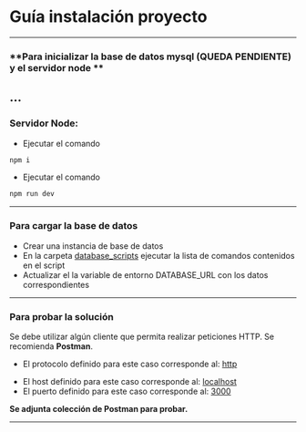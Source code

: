 # Guía instalación proyecto

---

### **Para inicializar la base de datos mysql (QUEDA PENDIENTE) y el servidor node **

## ...

### Servidor Node:

- Ejecutar el comando

```sh
npm i
```

- Ejecutar el comando

```sh
npm run dev
```

---

### **Para cargar la base de datos**

- Crear una instancia de base de datos
- En la carpeta <u>database_scripts</u> ejecutar la lista de comandos contenidos en el script
- Actualizar el la variable de entorno DATABASE_URL con los datos correspondientes

---

### **Para probar la solución**

Se debe utilizar algún cliente que permita realizar peticiones HTTP. Se recomienda **Postman**.

- El protocolo definido para este caso corresponde al: <u>http</u>

* El host definido para este caso corresponde al: <u>localhost</u>
* El puerto definido para este caso corresponde al: <u>3000</u>

**Se adjunta colección de Postman para probar.**

---
